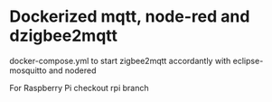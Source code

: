 # Dockerized mqtt, node-red and dzigbee2mqtt

docker-compose.yml to start zigbee2mqtt accordantly with eclipse-mosquitto and nodered

For Raspberry Pi checkout rpi branch
